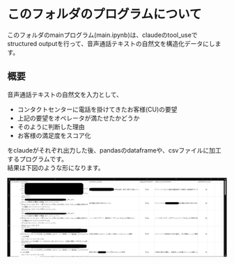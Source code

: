 # このフォルダのプログラムについて

このフォルダのmainプログラム(main.ipynb)は、claudeのtool_useでstructured outputを行って、音声通話テキストの自然文を構造化データにします。

## 概要

音声通話テキストの自然文を入力として、

- コンタクトセンターに電話を掛けてきたお客様(CU)の要望
- 上記の要望をオペレータが満たせたかどうか
- そのように判断した理由
- お客様の満足度をスコア化

をclaudeがそれぞれ出力した後、pandasのdataframeや、csvファイルに加工するプログラムです。<br>
結果は下図のような形になります。

![図1](./screenshot_01.png)
